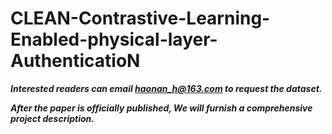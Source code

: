 # CLEAN-Contrastive-Learning-Enabled-physical-layer-AuthenticatioN

***Interested readers can email haonan_h@163.com to request the dataset.***

***After the paper is officially published, We will furnish a comprehensive project description.***
